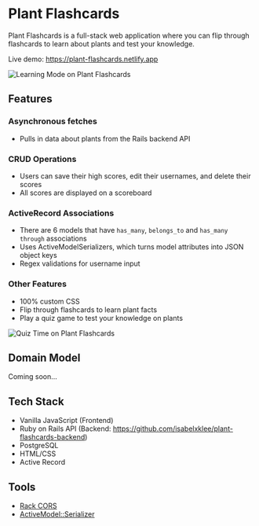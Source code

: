 Plant Flashcards
========================

Plant Flashcards is a full-stack web application where you can flip through flashcards to learn about plants and test your knowledge.

Live demo: https://plant-flashcards.netlify.app

![Learning Mode on Plant Flashcards](https://i.imgur.com/F643LUN.png)

## Features

### Asynchronous fetches
* Pulls in data about plants from the Rails backend API

### CRUD Operations
* Users can save their high scores, edit their usernames, and delete their scores
* All scores are displayed on a scoreboard

### ActiveRecord Associations
* There are 6 models that have `has_many`, `belongs_to` and `has_many through` associations
* Uses ActiveModelSerializers, which turns model attributes into JSON object keys
* Regex validations for username input

### Other Features
* 100% custom CSS
* Flip through flashcards to learn plant facts
* Play a quiz game to test your knowledge on plants

![Quiz Time on Plant Flashcards](https://i.imgur.com/BsmKc9m.png)

## Domain Model
Coming soon...

## Tech Stack

* Vanilla JavaScript (Frontend)
* Ruby on Rails API (Backend: https://github.com/isabelxklee/plant-flashcards-backend)
* PostgreSQL
* HTML/CSS
* Active Record

## Tools

* [Rack CORS](https://github.com/cyu/rack-cors)
* [ActiveModel::Serializer](https://github.com/rails-api/active_model_serializers)
